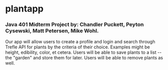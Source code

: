 # plantapp
### Java 401 Midterm Project by: Chandler Puckett, Peyton Cysewski, Matt Petersen, Mike Wohl. 
Our app will allow users to create a profile and login and search through Trefle API for plants by the criteria of their choice. Examples might be height, edibility, color, et cetera. Users will be able to save plants to a list -- the "garden" and store them for later. Users will be able to remove plants as well.
